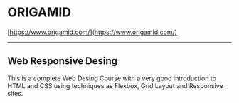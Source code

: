 # ORIGAMID

<!--  links -->

[https://www.origamid.com/](https://www.origamid.com/)

---

## Web Responsive Desing

<p>This is a complete Web Desing Course with a very good introduction to HTML and CSS using techniques as Flexbox, Grid Layout and Responsive sites.</p>
